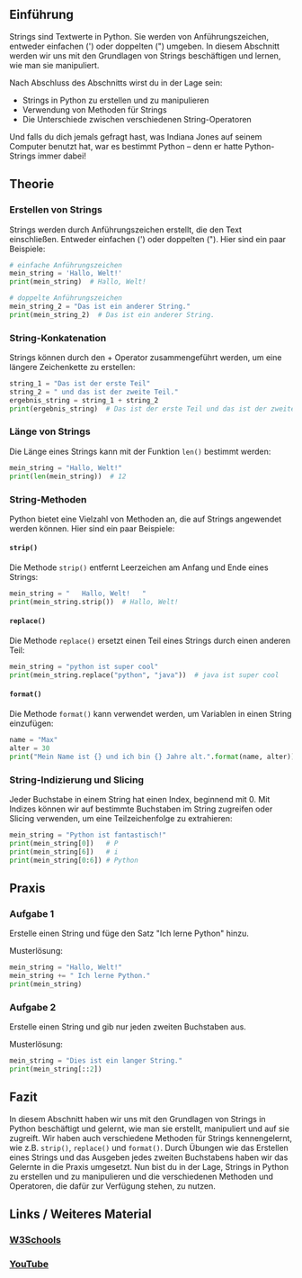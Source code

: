 ## Einführung
Strings sind Textwerte in Python. Sie werden von Anführungszeichen, entweder einfachen (') oder doppelten (") umgeben. In diesem Abschnitt werden wir uns mit den Grundlagen von Strings beschäftigen und lernen, wie man sie manipuliert.

Nach Abschluss des Abschnitts wirst du in der Lage sein:
- Strings in Python zu erstellen und zu manipulieren
- Verwendung von Methoden für Strings
- Die Unterschiede zwischen verschiedenen String-Operatoren

Und falls du dich jemals gefragt hast, was Indiana Jones auf seinem Computer benutzt hat, war es bestimmt Python – denn er hatte Python-Strings immer dabei!

## Theorie

### Erstellen von Strings
Strings werden durch Anführungszeichen erstellt, die den Text einschließen. Entweder einfachen (') oder doppelten ("). Hier sind ein paar Beispiele:

```python
# einfache Anführungszeichen
mein_string = 'Hallo, Welt!'
print(mein_string)  # Hallo, Welt!

# doppelte Anführungszeichen
mein_string_2 = "Das ist ein anderer String."
print(mein_string_2)  # Das ist ein anderer String.
```

### String-Konkatenation
Strings können durch den + Operator zusammengeführt werden, um eine längere Zeichenkette zu erstellen:

```python
string_1 = "Das ist der erste Teil"
string_2 = " und das ist der zweite Teil."
ergebnis_string = string_1 + string_2
print(ergebnis_string)  # Das ist der erste Teil und das ist der zweite Teil.
```

### Länge von Strings
Die Länge eines Strings kann mit der Funktion `len()` bestimmt werden:

```python
mein_string = "Hallo, Welt!"
print(len(mein_string))  # 12
```

### String-Methoden
Python bietet eine Vielzahl von Methoden an, die auf Strings angewendet werden können. Hier sind ein paar Beispiele:

#### `strip()`
Die Methode `strip()` entfernt Leerzeichen am Anfang und Ende eines Strings:

```python
mein_string = "   Hallo, Welt!   "
print(mein_string.strip())  # Hallo, Welt!
```

#### `replace()`
Die Methode `replace()` ersetzt einen Teil eines Strings durch einen anderen Teil:

```python
mein_string = "python ist super cool"
print(mein_string.replace("python", "java"))  # java ist super cool
```

#### `format()`
Die Methode `format()` kann verwendet werden, um Variablen in einen String einzufügen:

```python
name = "Max"
alter = 30
print("Mein Name ist {} und ich bin {} Jahre alt.".format(name, alter))  # Mein Name ist Max und ich bin 30 Jahre alt.
```

### String-Indizierung und Slicing
Jeder Buchstabe in einem String hat einen Index, beginnend mit 0. Mit Indizes können wir auf bestimmte Buchstaben im String zugreifen oder Slicing verwenden, um eine Teilzeichenfolge zu extrahieren:

```python
mein_string = "Python ist fantastisch!"
print(mein_string[0])   # P
print(mein_string[6])   # i
print(mein_string[0:6]) # Python
```

## Praxis
### Aufgabe 1

Erstelle einen String und füge den Satz "Ich lerne Python" hinzu.

Musterlösung:

```python
mein_string = "Hallo, Welt!"
mein_string += " Ich lerne Python."
print(mein_string)
```

### Aufgabe 2
Erstelle einen String und gib nur jeden zweiten Buchstaben aus.

Musterlösung:

```python
mein_string = "Dies ist ein langer String."
print(mein_string[::2])
```

## Fazit

In diesem Abschnitt haben wir uns mit den Grundlagen von Strings in Python beschäftigt und gelernt, wie man sie erstellt, manipuliert und auf sie zugreift. Wir haben auch verschiedene Methoden für Strings kennengelernt, wie z.B. `strip()`, `replace()` und `format()`. Durch Übungen wie das Erstellen eines Strings und das Ausgeben jedes zweiten Buchstabens haben wir das Gelernte in die Praxis umgesetzt. Nun bist du in der Lage, Strings in Python zu erstellen und zu manipulieren und die verschiedenen Methoden und Operatoren, die dafür zur Verfügung stehen, zu nutzen.

## Links / Weiteres Material 

### [W3Schools](https://www.w3schools.com/python/python_strings.asp)

### [YouTube](https://www.youtube.com/watch?v=sTEf4_mrLvw)